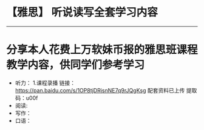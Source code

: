 # 【雅思】 听说读写全套学习内容
***
# 分享本人花费上万软妹币报的雅思班课程教学内容，供同学们参考学习
* 听力：
1.课程录播 链接：https://pan.baidu.com/s/1OP8tjDRjsnNE7q9rJQgKsg 配套资料已上传
提取码：u00f
* 阅读:
* 写作：
* 口语：
